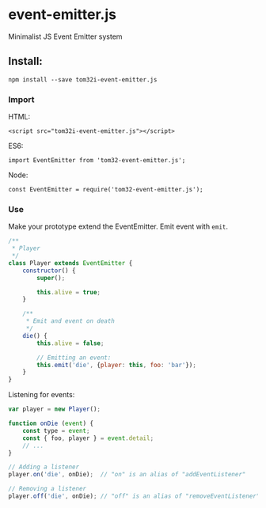 event-emitter.js
================

Minimalist JS Event Emitter system

## Install:

    npm install --save tom32i-event-emitter.js


### Import

HTML:

    <script src="tom32i-event-emitter.js"></script>

ES6:

    import EventEmitter from 'tom32-event-emitter.js';

Node:

    const EventEmitter = require('tom32-event-emitter.js');

### Use

Make your prototype extend the EventEmitter.
Emit event with `emit`.

``` javascript
/**
 * Player
 */
class Player extends EventEmitter {
    constructor() {
        super();

        this.alive = true;
    }

    /**
     * Emit and event on death
     */
    die() {
        this.alive = false;

        // Emitting an event:
        this.emit('die', {player: this, foo: 'bar'});
    }
}
```

Listening for events:

``` javascript
var player = new Player();

function onDie (event) {
    const type = event;
    const { foo, player } = event.detail;
    // ...
}

// Adding a listener
player.on('die', onDie);  // "on" is an alias of "addEventListener"

// Removing a listener
player.off('die', onDie); // "off" is an alias of "removeEventListener"
```
